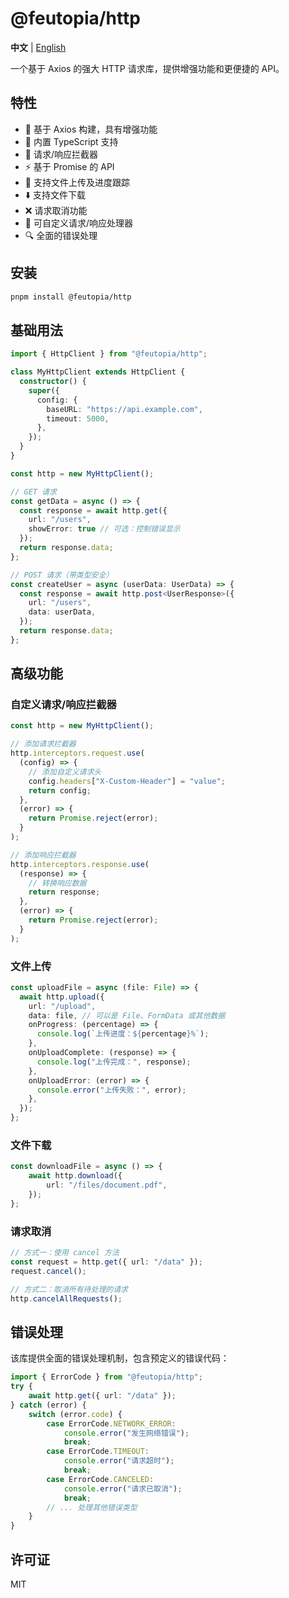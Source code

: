 # @feutopia/http

**中文** | [English](./README.md)

一个基于 Axios 的强大 HTTP 请求库，提供增强功能和更便捷的 API。

## 特性

- 🚀 基于 Axios 构建，具有增强功能
- 🎯 内置 TypeScript 支持
- 🔄 请求/响应拦截器
- ⚡ 基于 Promise 的 API
- 📁 支持文件上传及进度跟踪
- ⬇️ 支持文件下载
- ❌ 请求取消功能
- 🎨 可自定义请求/响应处理器
- 🔍 全面的错误处理

## 安装

```bash
pnpm install @feutopia/http
```

## 基础用法

```ts
import { HttpClient } from "@feutopia/http";

class MyHttpClient extends HttpClient {
  constructor() {
    super({
      config: {
        baseURL: "https://api.example.com",
        timeout: 5000,
      },
    });
  }
}

const http = new MyHttpClient();

// GET 请求
const getData = async () => {
  const response = await http.get({ 
    url: "/users",
    showError: true // 可选：控制错误显示
  });
  return response.data;
};

// POST 请求（带类型安全）
const createUser = async (userData: UserData) => {
  const response = await http.post<UserResponse>({
    url: "/users",
    data: userData,
  });
  return response.data;
};
```

## 高级功能

### 自定义请求/响应拦截器

```ts
const http = new MyHttpClient();

// 添加请求拦截器
http.interceptors.request.use(
  (config) => {
    // 添加自定义请求头
    config.headers["X-Custom-Header"] = "value";
    return config;
  },
  (error) => {
    return Promise.reject(error);
  }
);

// 添加响应拦截器
http.interceptors.response.use(
  (response) => {
    // 转换响应数据
    return response;
  },
  (error) => {
    return Promise.reject(error);
  }
);
```

### 文件上传

```ts
const uploadFile = async (file: File) => {
  await http.upload({
    url: "/upload",
    data: file, // 可以是 File、FormData 或其他数据
    onProgress: (percentage) => {
      console.log(`上传进度：${percentage}%`);
    },
    onUploadComplete: (response) => {
      console.log("上传完成：", response);
    },
    onUploadError: (error) => {
      console.error("上传失败：", error);
    },
  });
};
```

### 文件下载

```ts
const downloadFile = async () => {
	await http.download({
		url: "/files/document.pdf",
	});
};
```

### 请求取消

```ts
// 方式一：使用 cancel 方法
const request = http.get({ url: "/data" });
request.cancel();

// 方式二：取消所有待处理的请求
http.cancelAllRequests();
```

## 错误处理

该库提供全面的错误处理机制，包含预定义的错误代码：

```ts
import { ErrorCode } from "@feutopia/http";
try {
	await http.get({ url: "/data" });
} catch (error) {
	switch (error.code) {
		case ErrorCode.NETWORK_ERROR:
			console.error("发生网络错误");
			break;
		case ErrorCode.TIMEOUT:
			console.error("请求超时");
			break;
		case ErrorCode.CANCELED:
			console.error("请求已取消");
			break;
		// ... 处理其他错误类型
	}
}
```

## 许可证

MIT
